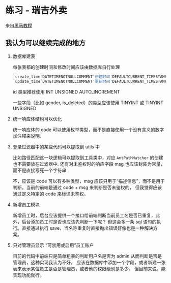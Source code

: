 # 练习 - 瑞吉外卖

来自[黑马教程](https://www.bilibili.com/video/BV13a411q753)

## 我认为可以继续完成的地方

1. 数据库建表

    每张表都的创建时间和修改时间应该由数据库自行处理

    ```sql
    `create_time`DATETIMENOTNULLCOMMENT'创建时间'DEFAULTCURRENT_TIMESTAMP,
    `update_time`DATETIMENOTNULLCOMMENT'更新时间'DEFAULTCURRENT_TIMESTAMPONUPDATECURRENT_TIMESTAMP,
    ```

    id 类型推荐使用 INT UNSIGNED AUTO_INCREMENT

    一些字段（比如 gender, is_deleted）的类型应该使用 TINYINT 或 TINYINT  UNSIGNED

1. 统一响应体结构可以优化

    统一响应体的 code 可以使用枚举类型，而不是直接使用一个没有含义的数字加注释来说明.

1. 登录过滤器中的某些代码可以提取到 utils 中

    比如路径匹配这一块逻辑可以提取到工具类中，对应 `AntPathMatcher` 的创建也不需要放在过滤器中.
    还有对未鉴权时的响应字段 msg 也应该封装为常量，而不是直接写死一个字符串

    不，应该是 code 可以有多种类型，msg 应该只用于“描述信息”，而不是用于判断。当前的前端是通过 code + msg 来判断是否未鉴权的，
    但我觉得应该通过定义特定的 code 来标识未鉴权。

1. 新增员工模块

    新增员工时，后台应该提供一个接口给前端判断当前员工名是否已重复，此外，后台添加员工时是否也应该先判断一下呢？
    但这会多一条 sql 语句的执行。直接通过执行 save，当名称重复时直接抛出错误好像也是一种解决方案。

1. 只对管理员显示 “可禁用或启用”员工账户

    目前的代码中前端只是简单粗暴的判断用户名是否为 admin 从而判断是否是管理员，这种实现我认为不好。
    应该在数据库中添加一个字段，或者新建一张表来表示某位员工是否是管理员，或者他的权限级别是多少。
    但目前来说，能实现功能就行。
